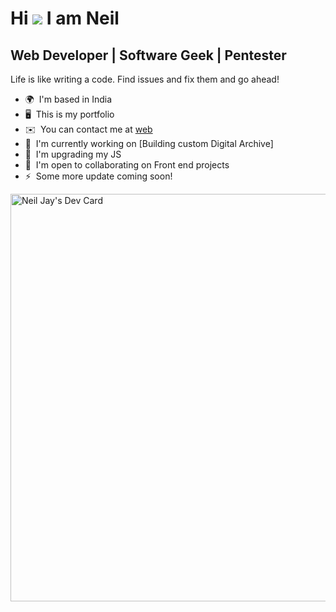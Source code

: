 Hi ![](https://user-images.githubusercontent.com/18350557/176309783-0785949b-9127-417c-8b55-ab5a4333674e.gif) I am Neil
===========================================================================================================================

Web Developer | Software Geek | Pentester
-----------------------------------------

Life is like writing a code. Find issues and fix them and go ahead!

*   🌍  I'm based in India
*   🖥️  This is my portfolio
*   ✉️  You can contact me at [web](https://neiljay.com/)
*   🚀  I'm currently working on [Building custom Digital Archive]
*   🧠  I'm upgrading my JS
*   🤝  I'm open to collaborating on Front end projects
*   ⚡  Some more update coming soon!

<a href="https://app.daily.dev/neiljay"><img src="https://api.daily.dev/devcards/v2/edf881yYUMzyUcYvnftcS.png?type=wide&r=491" width="652" alt="Neil Jay's Dev Card"/></a>
<!--
**neil-jay/neil-jay** is a ✨ _special_ ✨ repository because its `README.md` (this file) appears on your GitHub profile.

Here are some ideas to get you started:

- 🔭 I’m currently working on ...
- 🌱 I’m currently learning ...
- 👯 I’m looking to collaborate on ...
- 🤔 I’m looking for help with ...
- 💬 Ask me about ...
- 📫 How to reach me: ...
- 😄 Pronouns: ...
- ⚡ Fun fact: ...
-->
